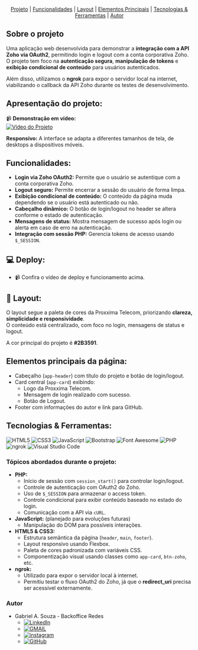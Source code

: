 <p align="center">
  <a href="#projeto">Projeto</a>   |   
  <a href="#funcionalidades">Funcionalidades</a>   |   
  <a href="#layout">Layout</a>   |   
  <a href="#elementosprincipais">Elementos Principais</a>   |   
  <a href="#tecnologias-ferramentas">Tecnologias & Ferramentas</a>   |   
  <a href="#autor">Autor</a>
</p>

## Sobre o projeto

Uma aplicação web desenvolvida para demonstrar a **integração com a API Zoho via OAuth2**, permitindo login e logout com a conta corporativa Zoho.  
O projeto tem foco na **autenticação segura**, **manipulação de tokens** e **exibição condicional de conteúdo** para usuários autenticados.  

Além disso, utilizamos o **ngrok** para expor o servidor local na internet, viabilizando o callback da API Zoho durante os testes de desenvolvimento.

<h2 id="projeto">Apresentação do projeto:</h2> 

📹 **Demonstração em vídeo:**  
[![Vídeo do Projeto](https://img.shields.io/badge/YouTube-FF0000?style=for-the-badge&logo=youtube&logoColor=white)](./assets/img/Localhost%20com%20direcionamento%20para%20github-pages.mp4)

**Responsivo:** A interface se adapta a diferentes tamanhos de tela, de desktops a dispositivos móveis.

<h2 id="funcionalidades">Funcionalidades:</h2>

*   **Login via Zoho OAuth2:** Permite que o usuário se autentique com a conta corporativa Zoho.
*   **Logout seguro:** Permite encerrar a sessão do usuário de forma limpa.
*   **Exibição condicional de conteúdo:** O conteúdo da página muda dependendo se o usuário está autenticado ou não.
*   **Cabeçalho dinâmico:** O botão de login/logout no header se altera conforme o estado de autenticação.
*   **Mensagens de status:** Mostra mensagem de sucesso após login ou alerta em caso de erro na autenticação.
*   **Integração com sessão PHP:** Gerencia tokens de acesso usando `$_SESSION`.

## 💻 Deploy:

- 📹 Confira o vídeo de deploy e funcionamento acima.

<h2 id="layout">🔖 Layout:</h2> 

O layout segue a paleta de cores da Proxxima Telecom, priorizando **clareza, simplicidade e responsividade**.  
O conteúdo está centralizado, com foco no login, mensagens de status e logout.  

A cor principal do projeto é **#2B3591**.

<h2 id="elementosprincipais">Elementos principais da página:</h2>

* Cabeçalho (`app-header`) com título do projeto e botão de login/logout.
* Card central (`app-card`) exibindo:
  * Logo da Proxxima Telecom.
  * Mensagem de login realizado com sucesso.
  * Botão de Logout.
* Footer com informações do autor e link para GitHub.

<h2 id="tecnologias-ferramentas">Tecnologias & Ferramentas:</h2>

![HTML5](https://img.shields.io/badge/html5-%23E34F26.svg?style=for-the-badge&logo=html5&logoColor=white)
![CSS3](https://img.shields.io/badge/css3-%231572B6.svg?style=for-the-badge&logo=css3&logoColor=white)
![JavaScript](https://img.shields.io/badge/javascript-%23323330.svg?style=for-the-badge&logo=javascript&logoColor=%23F7DF1E)
![Bootstrap](https://img.shields.io/badge/bootstrap-%23563D7C.svg?style=for-the-badge&logo=bootstrap&logoColor=white)
![Font Awesome](https://img.shields.io/badge/Font%20Awesome-394A59?style=for-the-badge&logo=font%20awesome&logoColor=%236AF)
![PHP](https://img.shields.io/badge/PHP-777BB4?style=for-the-badge&logo=php&logoColor=white)
![ngrok](https://img.shields.io/badge/ngrok-1F1E37?style=for-the-badge&logo=ngrok&logoColor=white)
![Visual Studio Code](https://img.shields.io/badge/Visual%20Studio%20Code-0078d7.svg?style=for-the-badge&logo=visual-studio-code&logoColor=white)

### Tópicos abordados durante o projeto:

*   **PHP:**
    * Início de sessão com `session_start()` para controlar login/logout.
    * Controle de autenticação com OAuth2 do Zoho.
    * Uso de `$_SESSION` para armazenar o access token.
    * Controle condicional para exibir conteúdo baseado no estado do login.
    * Comunicação com a API via `cURL`.
*   **JavaScript:** (planejado para evoluções futuras)
    * Manipulação do DOM para possíveis interações.
*   **HTML5 & CSS3:**
    * Estrutura semântica da página (`header`, `main`, `footer`).
    * Layout responsivo usando Flexbox.
    * Paleta de cores padronizada com variáveis CSS.
    * Componentização visual usando classes como `app-card`, `btn-zoho`, etc.
*   **ngrok:**
    * Utilizado para expor o servidor local à internet.
    * Permitiu testar o fluxo OAuth2 do Zoho, já que o **redirect_uri** precisa ser acessível externamente.

<h3 id="autor">Autor</h3>

* Gabriel A. Souza - Backoffice Redes
    *   <a href="https://www.linkedin.com/in/gabriel-albuquerque-souza/" target="_blank" >![LinkedIn](https://img.shields.io/badge/linkedin-%230077B5.svg?style=for-the-badge&logo=linkedin&logoColor=white)</a>
    *   <a href="mailto:contato_gabriel_albuquerque@hotmail.com" target="_blank" >![GMAIL](https://img.shields.io/badge/GMAIL-D14836.svg?style=for-the-badge&logo=gmail&logoColor=white)</a>
    *   <a href="https://www.instagram.com/gabriel.datt/" target="_blank" >![instagram](https://img.shields.io/badge/-Instagram-%23E4405F?style=for-the-badge&logo=instagram&logoColor=white)</a>
    *   <a href="https://github.com/gabrieldev071" target="_blank" >![GitHub](https://img.shields.io/badge/github-18212d.svg?style=for-the-badge&logo=github&logoColor=white)</a>
